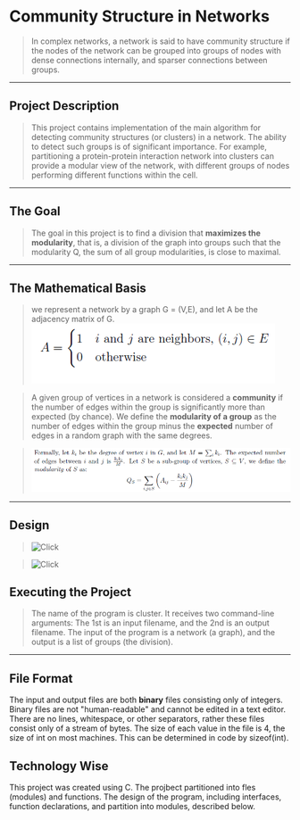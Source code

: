 Community Structure in Networks
===================

> In complex networks, a network is said to have community structure if the nodes of the network can be grouped into groups of nodes with dense connections internally, and sparser connections between groups.

--------
Project Description
-------------
>This project contains implementation of the main algorithm for detecting community structures (or clusters) in a network. 
The ability to detect such groups is of significant importance.
For example, partitioning a protein-protein interaction network into clusters can provide a modular view of the network, with different groups of nodes performing different functions within the cell.

--------
The Goal
-------------
> The goal in this project is to find a division that **maximizes the modularity**, that
is, a division of the graph into groups such that the modularity Q, the sum of all group
modularities, is close to maximal.
--------
The Mathematical Basis
-------------
> we represent a network by a graph G = (V,E), and let A be the adjacency matrix of G.
![](examples/1.png)

> A given group of vertices in a network is considered a **community** if the number of edges
within the group is significantly more than expected (by chance). We define the **modularity
of a group** as the number of edges within the group minus the **expected** number of edges in
a random graph with the same degrees.


> ![](examples/2.png)

--------
Design
-------------
> ![Click](examples/3.png)

> ![Click](examples/4.png)



Executing the Project
-------------
> The name of the program is cluster.
It receives two command-line arguments:
The 1st is an input filename, and the 2nd is an output filename. 
The input of the program is a network (a graph), and the output is a list of groups (the division).
--------
File Format
-------------
The input and output files are both **binary** files consisting only of integers.
Binary files are not "human-readable" and cannot be edited in a text editor.
There are no lines, whitespace, or other separators, rather these files consist only of a stream
of bytes. The size of each value in the file is 4, the size of int on most machines.
This can be determined in code by sizeof(int).

Technology Wise
-------------
This project was created using C.
The projbect partitioned into fles (modules) and functions.
The design of the program, including interfaces, function declarations, and partition into modules, described below.
